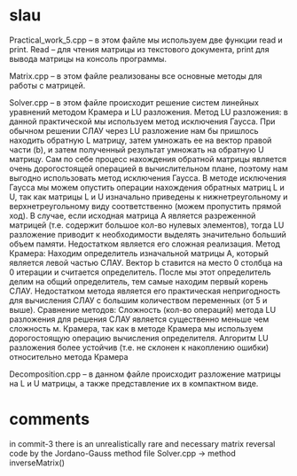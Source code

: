 
# slau

Practical_work_5.cpp – в этом файле мы используем две функции read и print. Read – для чтения матрицы из текстового документа, print для вывода матрицы на консоль программы. 

Matrix.cpp – в этом файле реализованы все основные методы для работы с матрицей. 

Solver.cpp – в этом файле происходит решение систем линейных уравнений методом Крамера и LU разложения.
Метод LU разложения: в данной практической мы используем метод исключения Гаусса. При обычном решении СЛАУ через LU разложение нам бы пришлось находить обратную L матрицу, затем умножать ее на вектор правой части (b), и затем полученный результат умножать на обратную U матрицу. Сам по себе процесс нахождения обратной матрицы является очень дорогостоящей операцией в вычислительном плане, поэтому нам выгодно использовать метод исключения Гаусса. В методе исключения Гаусса мы можем опустить операции нахождения обратных матриц L и U, так как матрицы L и U изначально приведены к нижнетреугольному и верхнетреугольному виду соответственно (можем пропустить прямой ход). В случае, если исходная матрица А является разреженной матрицей (т.е. содержит большое кол-во нулевых элементов), тогда LU разложение приводит к необходимости выделять значительно больший объем памяти. Недостатком является его сложная реализация.
Метод Крамера: Находим определитель изначальной матрицы A, который является левой частью СЛАУ.  Вектор b ставится на место 0 столбца на 0 итерации и считается определитель. После мы этот определитель делим на общий определитель, тем самые находим первый корень СЛАУ. Недостатком метода является его практическая непригодность для вычисления СЛАУ с большим количеством переменных (от 5 и выше).
Сравнение методов: Сложность (кол-во операций) метода LU разложения для решения СЛАУ является существенно меньше чем сложность м. Крамера, так как в методе Крамера мы используем дорогостоящую операцию вычисления определителя. Алгоритм LU разложения более устойчив (т.е. не склонен к накоплению ошибки) относительно метода Крамера

Decomposition.cpp – в данном файле происходит разложение матрицы на L и U матрицы, а также представление их в компактном виде.

# comments

in commit-3 there is an unrealistically rare and necessary matrix reversal code by the Jordano-Gauss method
file Solver.cpp -> method inverseMatrix()